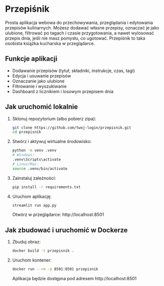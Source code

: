 # Przepiśnik

Prosta aplikacja webowa do przechowywania, przeglądania i edytowania przepisów kulinarnych.
Możesz dodawać własne przepisy, oznaczać je jako ulubione, filtrować po tagach i czasie przygotowania, a nawet wylosować przepis dnia, jeśli nie masz pomysłu, co ugotować.
Przepiśnik to taka osobista książka kucharska w przeglądarce.

## Funkcje aplikacji

- Dodawanie przepisów (tytuł, składniki, instrukcje, czas, tagi)
- Edycja i usuwanie przepisów
- Oznaczanie jako ulubione
- Filtrowanie i wyszukiwanie
- Dashboard z licznikiem i losowym przepisem dnia

## Jak uruchomić lokalnie

1. Sklonuj repozytorium (albo pobierz zipa):
   ```bash
   git clone https://github.com/twoj-login/przepisnik.git
   cd przepisnik
   ```

2. Stwórz i aktywuj wirtualne środowisko:
   ```bash
   python -m venv .venv
   # Windows:
   .venv\Scripts\activate
   # Linux/Mac:
   source .venv/bin/activate
   ```

3. Zainstaluj zależności:
   ```bash
   pip install -r requirements.txt
   ```

4. Uruchom aplikację:
   ```bash
   streamlit run app.py
   ```
   Otwórz w przeglądarce: http://localhost:8501

## Jak zbudować i uruchomić w Dockerze

1. Zbuduj obraz:
   ```bash
   docker build -t przepisnik .
   ```

2. Uruchom kontener:
   ```bash
   docker run --rm -p 8501:8501 przepisnik
   ```
   Aplikacja będzie dostępna pod adresem http://localhost:8501
